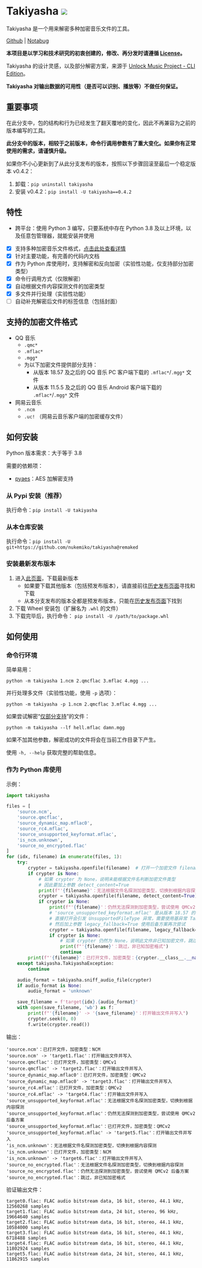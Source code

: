 # Takiyasha ![](https://img.shields.io/badge/Python-3.8+-red)

Takiyasha 是一个用来解密多种加密音乐文件的工具。

[Github](https://github.com/nukemiko/takiyasha/tree/remaked) | [Notabug](https://notabug.org/MiketsuSmasher/takiyasha/src/remaked)

**本项目是以学习和技术研究的初衷创建的，修改、再分发时请遵循 [License](https://github.com/nukemiko/takiyasha/blob/remaked/LICENSE)。**

Takiyasha 的设计灵感，以及部分解密方案，来源于 [Unlock Music Project - CLI Edition](https://github.com/unlock-music/cli)。

**Takiyasha 对输出数据的可用性（是否可以识别、播放等）不做任何保证。**

## 重要事项

在此分支中，包的结构和行为已经发生了翻天覆地的变化，因此不再兼容为之前的版本编写的工具。

**此分支中的版本，相较于之前版本，命令行调用参数有了重大变化。如果你有正常使用的需求，请谨慎升级。**

如果你不小心更新到了从此分支发布的版本，按照以下步骤回滚至最后一个稳定版本 v0.4.2：

1. 卸载：`pip uninstall takiyasha`
2. 安装 v0.4.2：`pip install -U takiyasha==0.4.2`

## 特性

- 跨平台：使用 Python 3 编写，只要系统中存在 Python 3.8 及以上环境，以及任意包管理器，就能安装并使用
- [x] 支持多种加密音乐文件格式，[点击此处查看详情](#supported_formats)
- [x] 针对主要功能，有完善的代码内文档
- [x] 作为 Python 库使用时，支持解密和反向加密（实验性功能，仅支持部分加密类型）
- [x] 命令行调用方式（仅限解密）
- [x] 自动根据文件内容探测文件的加密类型
- [x] 多文件并行处理（实验性功能）
- [ ] 自动补充解密后文件的标签信息（包括封面）

## <span id="supported_formats">支持的加密文件格式</span>

- QQ 音乐
    - `.qmc*`
    - `.mflac*`
    - `.mgg*`
    - 为以下加密文件提供部分支持：
        - 从版本 18.57 及之后的 QQ 音乐 PC 客户端下载的 `.mflac*`/`.mgg*` 文件
        - 从版本 11.5.5 及之后的 QQ 音乐 Android 客户端下载的 `.mflac*`/`.mgg*` 文件
- 网易云音乐
    - `.ncm`
    - `.uc!` （网易云音乐客户端的加密缓存文件）

## 如何安装

Python 版本需求：大于等于 3.8

需要的依赖项：

- [pyaes](https://pypi.org/project/pyaes/)：AES 加解密支持

### 从 Pypi 安装（推荐）

执行命令：`pip install -U takiyasha`

### 从本仓库安装

执行命令：`pip install -U git+https://github.com/nukemiko/takiyasha@remaked`

### 安装最新发布版本

1. 进入[此页面](https://github.com/nukemiko/takiyasha/releases/latest)，下载最新版本
    - 如果要下载其他版本（包括预发布版本），请直接前往[历史发布页面](https://github.com/nukemiko/takiyasha/releases)寻找和下载
    - 从本分支发布的版本全都是预发布版本，只能在[历史发布页面](https://github.com/nukemiko/takiyasha/releases)下找到
2. 下载 Wheel 安装包（扩展名为 `.whl` 的文件）
3. 下载完毕后，执行命令：
    `pip install -U /path/to/package.whl`

## 如何使用

### 命令行环境

简单易用：

`python -m takiyasha 1.ncm 2.qmcflac 3.mflac 4.mgg ...`

并行处理多文件（实验性功能，使用 `-p` 选项）：

`python -m takiyasha -p 1.ncm 2.qmcflac 3.mflac 4.mgg ...`

如果尝试解密“[仅部分支持](#supported_formats)”的文件：

`python -m takiyasha --lf hell.mflac damn.mgg`

如果不加其他参数，解密成功的文件将会在当前工作目录下产生。

使用 `-h, --help` 获取完整的帮助信息。

### 作为 Python 库使用

示例：

```python
import takiyasha

files = [
    'source.ncm',
    'source.qmcflac',
    'source_dynamic_map.mflac0',
    'source_rc4.mflac',
    'source_unsupported_keyformat.mflac',
    'is_ncm.unknown',
    'source_no_encrypted.flac'
]
for (idx, filename) in enumerate(files, 1):
    try:
        crypter = takiyasha.openfile(filename)  # 打开一个加密文件 filename
        if crypter is None:
            # 如果 crypter 为 None，说明未能根据文件名判断加密文件类型
            # 因此要加上参数 detect_content=True
            print(f"'{filename}'：无法根据文件名探测加密类型，切换到根据内容探测")
            crypter = takiyasha.openfile(filename, detect_content=True)
            if crypter is None:
                print(f"'{filename}'：仍然无法探测到加密类型，尝试使用 QMCv2 后备方案")
                # 'source_unsupported_keyformat.mflac' 是从版本 18.57 的 QQ 音乐 PC 客户端下载的文件，仅提供部分支持
                # 直接打开会引发 UnsupportedFileType 异常，需要使用基异常 TakiyashaException 捕获
                # 然后加上参数 legacy_fallback=True 使用后备方案再次尝试
                crypter = takiyasha.openfile(filename, legacy_fallback=True)
                if crypter is None:
                    # 如果 crypter 仍然为 None，说明此文件非已知加密文件，跳过
                    print(f"'{filename}'：跳过，非已知加密格式")
                    continue
        print(f"'{filename}'：已打开文件，加密类型：{crypter.__class__.__name__}")
    except takiyasha.TakiyashaException:
        continue

    audio_format = takiyasha.sniff_audio_file(crypter)
    if audio_format is None:
        audio_format = 'unknown'

    save_filename = f'target{idx}.{audio_format}'
    with open(save_filename, 'wb') as f:
        print(f"'{filename}' -> '{save_filename}'：打开输出文件并写入")
        crypter.seek(0, 0)
        f.write(crypter.read())
```

输出：

```sh-session
'source.ncm'：已打开文件，加密类型：NCM
'source.ncm' -> 'target1.flac'：打开输出文件并写入
'source.qmcflac'：已打开文件，加密类型：QMCv1
'source.qmcflac' -> 'target2.flac'：打开输出文件并写入
'source_dynamic_map.mflac0'：已打开文件，加密类型：QMCv2
'source_dynamic_map.mflac0' -> 'target3.flac'：打开输出文件并写入
'source_rc4.mflac'：已打开文件，加密类型：QMCv2
'source_rc4.mflac' -> 'target4.flac'：打开输出文件并写入
'source_unsupported_keyformat.mflac'：无法根据文件名探测加密类型，切换到根据内容探测
'source_unsupported_keyformat.mflac'：仍然无法探测到加密类型，尝试使用 QMCv2 后备方案
'source_unsupported_keyformat.mflac'：已打开文件，加密类型：QMCv2
'source_unsupported_keyformat.mflac' -> 'target5.flac'：打开输出文件并写入
'is_ncm.unknown'：无法根据文件名探测加密类型，切换到根据内容探测
'is_ncm.unknown'：已打开文件，加密类型：NCM
'is_ncm.unknown' -> 'target6.flac'：打开输出文件并写入
'source_no_encrypted.flac'：无法根据文件名探测加密类型，切换到根据内容探测
'source_no_encrypted.flac'：仍然无法探测到加密类型，尝试使用 QMCv2 后备方案
'source_no_encrypted.flac'：跳过，非已知加密格式
```

验证输出文件：

```sh-session
target0.flac: FLAC audio bitstream data, 16 bit, stereo, 44.1 kHz, 12560268 samples
target1.flac: FLAC audio bitstream data, 24 bit, stereo, 96 kHz, 19664640 samples
target2.flac: FLAC audio bitstream data, 16 bit, stereo, 44.1 kHz, 10584000 samples
target3.flac: FLAC audio bitstream data, 16 bit, stereo, 44.1 kHz, 6718488 samples
target4.flac: FLAC audio bitstream data, 16 bit, stereo, 44.1 kHz, 11802924 samples
target5.flac: FLAC audio bitstream data, 24 bit, stereo, 44.1 kHz, 11862915 samples
```
